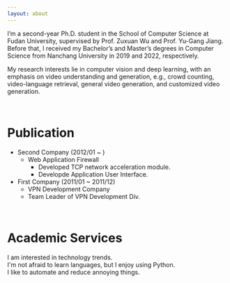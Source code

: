 ```yaml
---
layout: about 
---
```


I’m a second-year Ph.D. student in the School of Computer Science at Fudan University, supervised by Prof. Zuxuan Wu and Prof. Yu-Gang Jiang. Before that, I received my Bachelor’s and Master’s degrees in Computer Science from Nanchang University in 2019 and 2022, respectively.

My research interests lie in computer vision and deep learning, with an emphasis on video understanding and generation, e.g., crowd counting, video-language retrieval, general video generation, and customized video generation.

<br/>

# Publication
* Second Company (2012/01 ~ )
  * Web Application Firewall
    * Developed TCP network acceleration module.
    * Developde Application User Interface.
* First Company (2011/01 ~ 2011/12)
  * VPN Development Company
  * Team Leader of VPN Development Div.

<br/>

# Academic Services
I am interested in technology trends.  
I'm not afraid to learn languages, but I enjoy using Python.  
I like to automate and reduce annoying things.  

